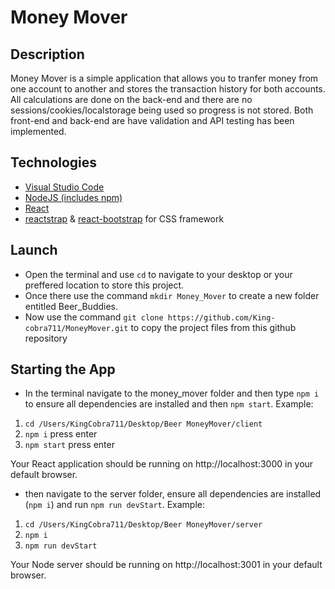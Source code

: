 # Money Mover

## Description

Money Mover is a simple application that allows you to tranfer money from one account to another and stores the transaction history for both accounts. All calculations are done on the back-end and there are no sessions/cookies/localstorage being used so progress is not stored. Both front-end and back-end are have validation and API testing has been implemented. 

## Technologies

- [Visual Studio Code](https://code.visualstudio.com/)
- [NodeJS (includes npm)](https://nodejs.org/en/)
- [React](https://reactjs.org/)
- [reactstrap](https://reactstrap.github.io/) & [react-bootstrap](https://react-bootstrap.github.io/) for CSS framework


## Launch

- Open the terminal and use `cd` to navigate to your desktop or your preffered location to store this project.
- Once there use the command `mkdir Money_Mover` to create a new folder entitled Beer_Buddies.
- Now use the command `git clone https://github.com/King-cobra711/MoneyMover.git` to copy the project files from this github repository


## Starting the App

- In the terminal navigate to the money_mover folder and then type `npm i` to ensure all dependencies are installed and then `npm start`. Example:

1. `cd /Users/KingCobra711/Desktop/Beer MoneyMover/client`
1. `npm i` press enter
2. `npm start` press enter

Your React application should be running on http://localhost:3000 in your default browser.

- then navigate to the server folder, ensure all dependencies are installed (`npm i`) and run `npm run devStart`. Example:

1. `cd /Users/KingCobra711/Desktop/Beer MoneyMover/server`
1. `npm i`
2. `npm run devStart`

Your Node server should be running on http://localhost:3001 in your default browser.
